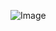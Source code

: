 ![Image](https://keep.google.com/u/0/media/v2/1JlW2sRCoNh2B2r2IF4BFRL5K68XZUXtfCKfW-xAkCFHAQw8Ge2zCZF91gIhovbw/11NGhpZY3xgxv3nSy14SNb7HMQ_KOLElgn0nVpuZRClODsTxv3obZJBClfYxOJ3Q?sz=512&accept=image%2Fgif%2Cimage%2Fjpeg%2Cimage%2Fjpg%2Cimage%2Fpng%2Cimage%2Fwebp)
